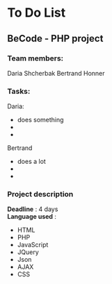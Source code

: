 # To Do List

## BeCode - PHP project


 ### Team members:
  Daria Shcherbak
  Bertrand Honner
 
 ### Tasks:
  Daria:
  - does something
  -
  -
  Bertrand 
  - does a lot
  -
  -
### Project description

**Deadline** : 4 days  
**Language used** :  
- HTML
- PHP
- JavaScript
- JQuery
- Json
- AJAX
- CSS





